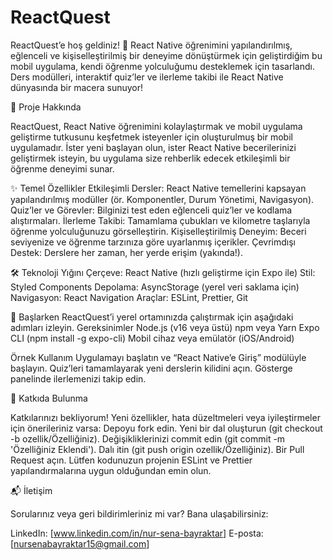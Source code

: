 # ReactQuest
ReactQuest’e hoş geldiniz! 🚀 React Native öğrenimini yapılandırılmış, eğlenceli ve kişiselleştirilmiş bir deneyime dönüştürmek için geliştirdiğim bu mobil uygulama, kendi öğrenme yolculuğumu desteklemek için tasarlandı. Ders modülleri, interaktif quiz’ler ve ilerleme takibi ile React Native dünyasında bir macera sunuyor!

📱 Proje Hakkında

ReactQuest, React Native öğrenimini kolaylaştırmak ve mobil uygulama geliştirme tutkusunu keşfetmek isteyenler için oluşturulmuş bir mobil uygulamadır. İster yeni başlayan olun, ister React Native becerilerinizi geliştirmek isteyin, bu uygulama size rehberlik edecek etkileşimli bir öğrenme deneyimi sunar.

✨ Temel Özellikler
Etkileşimli Dersler: React Native temellerini kapsayan yapılandırılmış modüller (ör. Komponentler, Durum Yönetimi, Navigasyon).
Quiz’ler ve Görevler: Bilginizi test eden eğlenceli quiz’ler ve kodlama alıştırmaları.
İlerleme Takibi: Tamamlama çubukları ve kilometre taşlarıyla öğrenme yolculuğunuzu görselleştirin.
Kişiselleştirilmiş Deneyim: Beceri seviyenize ve öğrenme tarzınıza göre uyarlanmış içerikler.
Çevrimdışı Destek: Derslere her zaman, her yerde erişim (yakında!).

🛠️ Teknoloji Yığını
Çerçeve: React Native (hızlı geliştirme için Expo ile)
Stil: Styled Components
Depolama: AsyncStorage (yerel veri saklama için)
Navigasyon: React Navigation
Araçlar: ESLint, Prettier, Git

🚀 Başlarken
ReactQuest’i yerel ortamınızda çalıştırmak için aşağıdaki adımları izleyin.
Gereksinimler
Node.js (v16 veya üstü)
npm veya Yarn
Expo CLI (npm install -g expo-cli)
Mobil cihaz veya emülatör (iOS/Android)

Örnek Kullanım
Uygulamayı başlatın ve “React Native’e Giriş” modülüyle başlayın.
Quiz’leri tamamlayarak yeni derslerin kilidini açın.
Gösterge panelinde ilerlemenizi takip edin.

🤝 Katkıda Bulunma

Katkılarınızı bekliyorum! Yeni özellikler, hata düzeltmeleri veya iyileştirmeler için önerileriniz varsa:
Depoyu fork edin.
Yeni bir dal oluşturun (git checkout -b ozellik/Özelliğiniz).
Değişikliklerinizi commit edin (git commit -m 'Özelliğiniz Eklendi').
Dalı itin (git push origin ozellik/Özelliğiniz).
Bir Pull Request açın.
Lütfen kodunuzun projenin ESLint ve Prettier yapılandırmalarına uygun olduğundan emin olun.

📬 İletişim

Sorularınız veya geri bildirimleriniz mi var? Bana ulaşabilirsiniz:

LinkedIn: [www.linkedin.com/in/nur-sena-bayraktar]
E-posta: [nursenabayraktar15@gmail.com]
